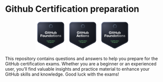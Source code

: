 # Github Certification preparation

<div align="center">
<img src="https://github.com/romanrabodzei/romanrabodzei/blob/main/github-foundations.png" alt="GitHub Foundations" width="100" height="100">
<img src="https://github.com/romanrabodzei/romanrabodzei/blob/main/github-actions.png" alt="GitHub Actions" width="100" height="100">
<img src="https://github.com/romanrabodzei/romanrabodzei/blob/main/github-foundations.png" alt="GitHub Administration" width="100" height="100">
</div>

<p>
This repository contains questions and answers to help you prepare for the GitHub certification exams. Whether you are a beginner or an experienced user, you’ll find valuable insights and practice material to enhance your GitHub skills and knowledge. Good luck with the exams!
</p>